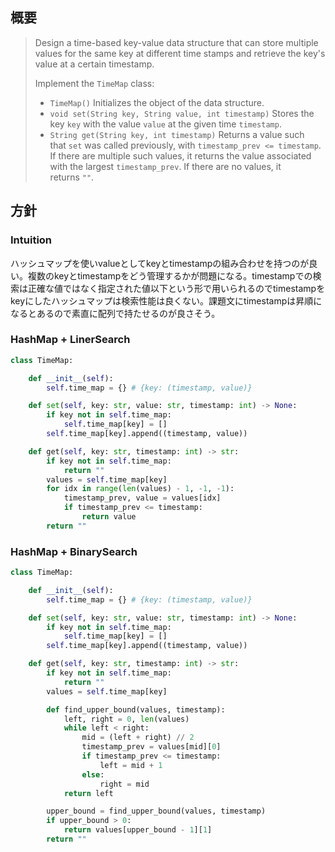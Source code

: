 ## 概要

> Design a time-based key-value data structure that can store multiple values for the same key at different time stamps and retrieve the key's value at a certain timestamp.
> 
> Implement the `TimeMap` class:
> 
> - `TimeMap()` Initializes the object of the data structure.
> - `void set(String key, String value, int timestamp)` Stores the key `key` with the value `value` at the given time `timestamp`.
> - `String get(String key, int timestamp)` Returns a value such that `set` was called previously, with `timestamp_prev <= timestamp`. If there are multiple such values, it returns the value associated with the largest `timestamp_prev`. If there are no values, it returns `""`.

## 方針
### Intuition
ハッシュマップを使いvalueとしてkeyとtimestampの組み合わせを持つのが良い。複数のkeyとtimestampをどう管理するかが問題になる。timestampでの検索は正確な値ではなく指定された値以下という形で用いられるのでtimestampをkeyにしたハッシュマップは検索性能は良くない。課題文にtimestampは昇順になるとあるので素直に配列で持たせるのが良さそう。

### HashMap + LinerSearch

```python
class TimeMap:

    def __init__(self):
        self.time_map = {} # {key: (timestamp, value)}

    def set(self, key: str, value: str, timestamp: int) -> None:
        if key not in self.time_map:
            self.time_map[key] = []
        self.time_map[key].append((timestamp, value))            

    def get(self, key: str, timestamp: int) -> str:
        if key not in self.time_map:
            return ""
        values = self.time_map[key]
        for idx in range(len(values) - 1, -1, -1):
            timestamp_prev, value = values[idx]
            if timestamp_prev <= timestamp:
                return value
        return ""
```

### HashMap + BinarySearch

```python
class TimeMap:

    def __init__(self):
        self.time_map = {} # {key: (timestamp, value)}

    def set(self, key: str, value: str, timestamp: int) -> None:
        if key not in self.time_map:
            self.time_map[key] = []
        self.time_map[key].append((timestamp, value))            

    def get(self, key: str, timestamp: int) -> str:
        if key not in self.time_map:
            return ""
        values = self.time_map[key]

        def find_upper_bound(values, timestamp):
            left, right = 0, len(values)
            while left < right:
                mid = (left + right) // 2
                timestamp_prev = values[mid][0]
                if timestamp_prev <= timestamp:
                    left = mid + 1
                else:
                    right = mid
            return left

        upper_bound = find_upper_bound(values, timestamp)
        if upper_bound > 0:
            return values[upper_bound - 1][1]
        return ""
```
